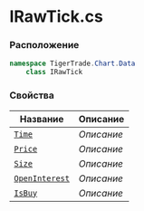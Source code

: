 
# IRawTick.cs
### Расположение
```csharp
namespace TigerTrade.Chart.Data  
    class IRawTick
```

### Свойства
| Название | Описание |
| --- | --- |
| [`Time`](./Свойства/Time.md) | *Описание* |
| [`Price`](./Свойства/Price.md) | *Описание* |
| [`Size`](./Свойства/Size.md) | *Описание* |
| [`OpenInterest`](./Свойства/OpenInterest.md) | *Описание* |
| [`IsBuy`](./Свойства/IsBuy.md) | *Описание* |
